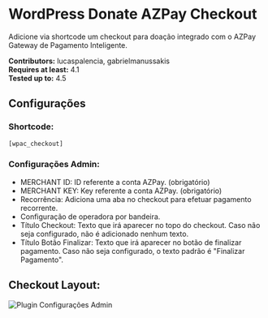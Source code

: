# WordPress Donate AZPay Checkout #

Adicione via shortcode um checkout para doação integrado com o AZPay Gateway de Pagamento Inteligente.  

**Contributors:** lucaspalencia, gabrielmanussakis  
**Requires at least:** 4.1  
**Tested up to:** 4.5  

## Configurações

### Shortcode:

```php
[wpac_checkout]
```

### Configurações Admin:

* MERCHANT ID: ID referente a conta AZPay. (obrigatório)
* MERCHANT KEY: Key referente a conta AZPay. (obrigatório)
* Recorrência: Adiciona uma aba no checkout para efetuar pagamento recorrente.
* Configuração de operadora por bandeira.
* Título Checkout: Texto que irá aparecer no topo do checkout. Caso não seja configurado, não é adicionado nenhum texto.
* Título Botão Finalizar: Texto que irá aparecer no botão de finalizar pagamento. Caso não seja configurado, o texto padrão é "Finalizar Pagamento".


## Checkout Layout:
![Plugin Configurações Admin](http://azpay.com.br/assets/gitazpaywp-checkout.png)
